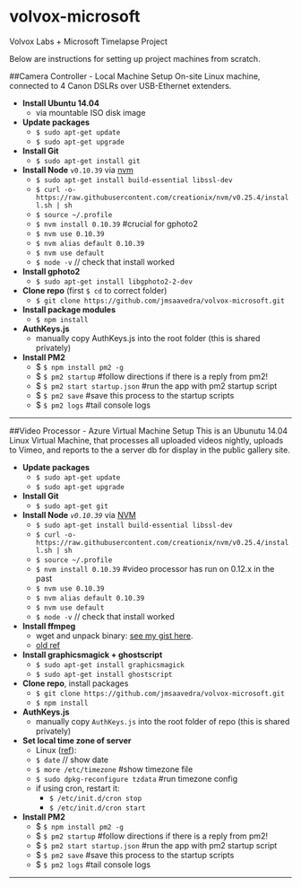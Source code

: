 # volvox-microsoft
Volvox Labs + Microsoft Timelapse Project

Below are instructions for setting up project machines from scratch.

##Camera Controller - Local Machine Setup
On-site Linux machine, connected to 4 Canon DSLRs over USB-Ethernet extenders.
* __Install Ubuntu 14.04__
  * via mountable ISO disk image
* __Update packages__
  * `$ sudo apt-get update`
  * `$ sudo apt-get upgrade`
* __Install Git__
  * `$ sudo apt-get install git`
* __Install Node__ `v0.10.39` via [nvm](https://github.com/creationix/nvm)
  * `$ sudo apt-get install build-essential libssl-dev`
  * `$ curl -o- https://raw.githubusercontent.com/creationix/nvm/v0.25.4/install.sh | sh`
  * `$ source ~/.profile`
  * `$ nvm install 0.10.39`    #crucial for gphoto2
  * `$ nvm use 0.10.39`
  * `$ nvm alias default 0.10.39`
  * `$ nvm use default`
  * `$ node -v`  // check that install worked
* __Install gphoto2__
  * `$ sudo apt-get install libgphoto2-2-dev`
* __Clone repo__ (first `$ cd` to correct folder)
  * `$ git clone https://github.com/jmsaavedra/volvox-microsoft.git`
* __Install package modules__
  * `$ npm install`
* __AuthKeys.js__
  * manually copy AuthKeys.js into the root folder (this is shared privately)
* __Install PM2__
  * $ `$ npm install pm2 -g`    
  * $ `$ pm2 startup`            #follow directions if there is a reply from pm2!
  * $ `$ pm2 start startup.json` #run the app with pm2 startup script
  * $ `$ pm2 save`               #save this process to the startup scripts
  * $ `$ pm2 logs`               #tail console logs

---------

##Video Processor - Azure Virtual Machine Setup
This is an Ubunutu 14.04 Linux Virtual Machine, that processes all uploaded videos nightly, uploads to Vimeo, and reports to the a server db for display in the public gallery site.
* __Update packages__
  * `$ sudo apt-get update`
  * `$ sudo apt-get upgrade`
* __Install Git__
  * `$ sudo apt-get git`
* __Install Node__ *`v0.10.39`* via [NVM](https://github.com/creationix/nvm)
  * `$ sudo apt-get install build-essential libssl-dev`
  * `$ curl -o- https://raw.githubusercontent.com/creationix/nvm/v0.25.4/install.sh | sh`
  * `$ source ~/.profile`
  * `$ nvm install 0.10.39`   #video processor has run on 0.12.x in the past
  * `$ nvm use 0.10.39`
  * `$ nvm alias default 0.10.39`
  * `$ nvm use default`
  * `$ node -v`  // check that install worked
* __Install ffmpeg__
  * wget and unpack binary: [see my gist here](https://gist.github.com/jmsaavedra/62bbcd20d40bcddf27ac).
  * [old ref](https://github.com/fluent-ffmpeg/node-fluent-ffmpeg/wiki/Installing-ffmpeg-on-Debian)
* __Install graphicsmagick + ghostscript__
  * `$ sudo apt-get install graphicsmagick`
  * `$ sudo apt-get install ghostscript`
* __Clone repo__, install packages
  * `$ git clone https://github.com/jmsaavedra/volvox-microsoft.git`
  * `$ npm install`
* __AuthKeys.js__
  * manually copy `AuthKeys.js` into the root folder of repo (this is shared privately)
* __Set local time zone of server__
  * Linux ([ref](http://www.christopherirish.com/2012/03/21/how-to-set-the-timezone-on-ubuntu-server/)):
  * `$ date`  // show date
  * `$ more /etc/timezone` #show timezone file
  * `$ sudo dpkg-reconfigure tzdata` #run timezone config
  * if using cron, restart it:
    * `$ /etc/init.d/cron stop`
    * `$ /etc/init.d/cron start`
* __Install PM2__
  * $ `$ npm install pm2 -g`    
  * $ `$ pm2 startup`            #follow directions if there is a reply from pm2!
  * $ `$ pm2 start startup.json` #run the app with pm2 startup script
  * $ `$ pm2 save`               #save this process to the startup scripts
  * $ `$ pm2 logs`               #tail console logs

---------
